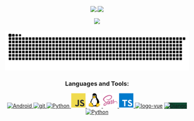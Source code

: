 <div align="center"> 
  <a href="https://github.com/claudinei-casa">
  <img height="170em"   align="center" src="https://github-readme-stats.vercel.app/api?username=claudinei-casa&show_icons=true&theme=dark&include_all_commits=true&count_private=true"/>
  <img height="170em"  align="center" src="https://github-readme-stats.vercel.app/api/top-langs/?username=claudinei-casa&&layout=compact&hide=shell&theme=dark"/>
</div>
 <br>
<div  align="center"> 
<a href="https://www.linkedin.com/in/claudinei-casa-2405b0149/" target="_blank"><img src="https://img.shields.io/badge/-LinkedIn-%230077B5?style=for-the-badge&logo=linkedin&logoColor=white" target="_blank"></a> 
 
  ![Snake animation](https://github.com/claudinei-casa/claudinei-casa/blob/output/github-contribution-grid-snake.svg)
 
</div>

<h3 align="center">Languages and Tools:</h3>
<p align="center">
        <a href="https://developer.android.com/" target="_blank"> <img src="https://developer.android.com/static/images/logos/android.svg" alt="Android" width="40" height="40" /> </a>
        <a href="https://git-scm.com/" target="_blank"> <img src="https://www.vectorlogo.zone/logos/git-scm/git-scm-icon.svg" alt="git" width="40" height="40" /> </a>
        <a href="https://www.python.org/" target="_blank"> <img src="https://www.python.org/static/img/python-logo.png" alt="Python" width="40" height="40" /> </a>
        <a href="https://developer.mozilla.org/en-US/docs/Web/JavaScript" target="_blank"> <img src="https://raw.githubusercontent.com/devicons/devicon/master/icons/javascript/javascript-original.svg" alt="javascript" width="40" height="40" /> </a>
        <a href="https://www.linux.org/" target="_blank"> <img src="https://raw.githubusercontent.com/devicons/devicon/master/icons/linux/linux-original.svg" alt="linux" width="40" height="40" /> </a>
        <a href="https://sass-lang.com" target="_blank"> <img src="https://raw.githubusercontent.com/devicons/devicon/master/icons/sass/sass-original.svg" alt="sass" width="40" height="40" /> </a>
        <a href="https://www.typescriptlang.org/" target="_blank"> <img src="https://raw.githubusercontent.com/devicons/devicon/master/icons/typescript/typescript-original.svg" alt="typescript" width="40" height="40" /> </a>
  <a href="https://vuejs.org/" target="_blank"> <img alt="logo-vue" src="https://sfc.vuejs.org/logo.svg" width="40" height="40"></a>
  <a href="https://www.djangoproject.com/" target="_blank" style="background-color: #0C4B33;"> <img src="https://code.djangoproject.com/chrome/site/img/logo-django.svg" alt="Django" width="40" height="40" /> </a>
  <a href="https://www.python.org/" target="_blank"> <img width="40" height="40" src="https://www.python.org/static/img/python-logo-large.c36dccadd999.png?1576869008" alt="Python" width="40" height="40" /> </a>
</p>
